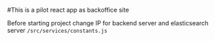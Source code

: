 #This is a pilot react app as backoffice site

Before starting project change IP for backend server and elasticsearch server
`/src/services/constants.js`
